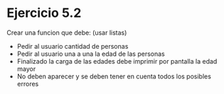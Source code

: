 # **Ejercicio 5.2**
Crear una funcion que debe: (usar listas)

*    Pedir al usuario cantidad de personas
*    Pedir al usuario una a una la edad de las personas
*    Finalizado la carga de las edades debe imprimir por pantalla la edad mayor
*    No deben aparecer y se deben tener en cuenta todos los posibles errores
